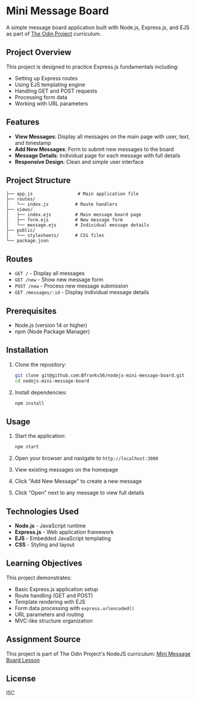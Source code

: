 # Mini Message Board

A simple message board application built with Node.js, Express.js, and EJS as part of [The Odin Project](https://www.theodinproject.com/lessons/node-path-nodejs-mini-message-board) curriculum.

## Project Overview

This project is designed to practice Express.js fundamentals including:
- Setting up Express routes
- Using EJS templating engine
- Handling GET and POST requests
- Processing form data
- Working with URL parameters

## Features

- **View Messages**: Display all messages on the main page with user, text, and timestamp
- **Add New Messages**: Form to submit new messages to the board
- **Message Details**: Individual page for each message with full details
- **Responsive Design**: Clean and simple user interface

## Project Structure

```
├── app.js                 # Main application file
├── routes/
│   └── index.js          # Route handlers
├── views/
│   ├── index.ejs         # Main message board page
│   ├── form.ejs          # New message form
│   └── message.ejs       # Individual message details
├── public/
│   └── stylesheets/      # CSS files
└── package.json
```

## Routes

- `GET /` - Display all messages
- `GET /new` - Show new message form
- `POST /new` - Process new message submission
- `GET /messages/:id` - Display individual message details

## Prerequisites

- Node.js (version 14 or higher)
- npm (Node Package Manager)

## Installation

1. Clone the repository:

   ```bash
   git clone git@github.com:Bfranks56/nodejs-mini-message-board.git
   cd nodejs-mini-message-board
   ```

2. Install dependencies:

   ```bash
   npm install
   ```

## Usage

1. Start the application:

   ```bash
   npm start
   ```

2. Open your browser and navigate to `http://localhost:3000`

3. View existing messages on the homepage
4. Click "Add New Message" to create a new message
5. Click "Open" next to any message to view full details

## Technologies Used

- **Node.js** - JavaScript runtime
- **Express.js** - Web application framework
- **EJS** - Embedded JavaScript templating
- **CSS** - Styling and layout

## Learning Objectives

This project demonstrates:
- Basic Express.js application setup
- Route handling (GET and POST)
- Template rendering with EJS
- Form data processing with `express.urlencoded()`
- URL parameters and routing
- MVC-like structure organization

## Assignment Source

This project is part of The Odin Project's NodeJS curriculum:
[Mini Message Board Lesson](https://www.theodinproject.com/lessons/node-path-nodejs-mini-message-board)

## License

ISC

